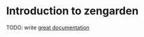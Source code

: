 # Introduction to zengarden

TODO: write [great documentation](http://jacobian.org/writing/great-documentation/what-to-write/)
